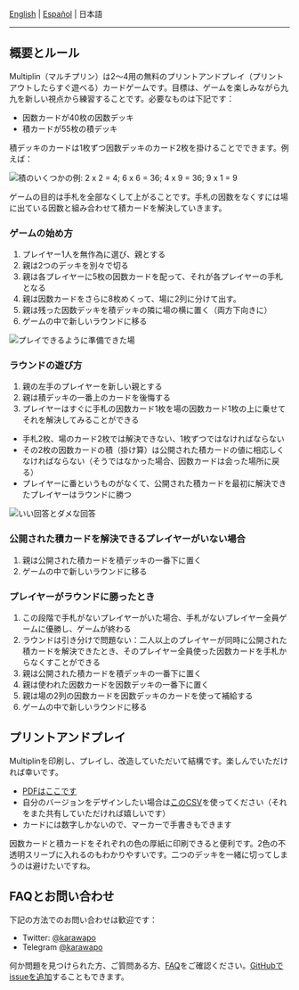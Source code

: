 [English](https://alecrem.github.io/multiplin/) | [Español](https://alecrem.github.io/multiplin/README-es) | 日本語

---

## 概要とルール

Multiplin（マルチプリン）は2〜4用の無料のプリントアンドプレイ（プリントアウトしたらすぐ遊べる）カードゲームです。目標は、ゲームを楽しみながら九九を新しい視点から練習することです。必要なものは下記です：

- 因数カードが40枚の因数デッキ
- 積カードが55枚の積デッキ

積デッキのカードは1枚ずつ因数デッキのカード2枚を掛けることでできます。例えば：

![積のいくつかの例: 2 x 2 = 4; 6 x 6 = 36; 4 x 9 = 36; 9 x 1 = 9](https://alecrem.github.io/multiplin/images/solution-examples.png)

ゲームの目的は手札を全部なくして上がることです。手札の因数をなくすには場に出ている因数と組み合わせて積カードを解決していきます。

### ゲームの始め方

1. プレイヤー1人を無作為に選び、親とする
1. 親は2つのデッキを別々で切る
1. 親は各プレイヤーに5枚の因数カードを配って、それが各プレイヤーの手札となる
1. 親は因数カードをさらに8枚めくって、場に2列に分けて出す。
1. 親は残った因数デッキを積デッキの隣に場の横に置く（両方下向きに）
1. ゲームの中で新しいラウンドに移る

![プレイできるように準備できた場](https://alecrem.github.io/multiplin/images/board-layout.png)

### ラウンドの遊び方

1. 親の左手のプレイヤーを新しい親とする
1. 親は積デッキの一番上のカードを後悔する
1. プレイヤーはすぐに手札の因数カード1枚を場の因数カード1枚の上に乗せてそれを解決してみることができる
  - 手札2枚、場のカード2枚では解決できない、1枚ずつではなければならない
  - その2枚の因数カードの積（掛け算）は公開された積カードの値に相応しくなければならない（そうではなかった場合、因数カードは会った場所に戻る）
  - プレイヤーに番というものがなくて、公開された積カードを最初に解決できたプレイヤーはラウンドに勝つ

![いい回答とダメな回答](https://alecrem.github.io/multiplin/images/board-solutions.png)

### 公開された積カードを解決できるプレイヤーがいない場合

1. 親は公開された積カードを積デッキの一番下に置く
1. ゲームの中で新しいラウンドに移る

### プレイヤーがラウンドに勝ったとき

1. この段階で手札がないプレイヤーがいた場合、手札がないプレイヤー全員ゲームに優勝し、ゲームが終わる
1. ラウンドは引き分けで問題ない：二人以上のプレイヤーが同時に公開された積カードを解決できたとき、そのプレイヤー全員使った因数カードを手札からなくすことができる
1. 親は公開された積カードを積デッキの一番下に置く
1. 親は使われた因数カードを因数デッキの一番下に置く
1. 親は場の2列の因数カードを因数デッキのカードを使って補給する
1. ゲームの中で新しいラウンドに移る

## プリントアンドプレイ

Multiplinを印刷し、プレイし、改造していただいて結構です。楽しんでいただければ幸いです。

- [PDFはここです](https://alecrem.github.io/multiplin/pap/multiplin.pdf)
- 自分のバージョンをデザインしたい場合は[このCSV](https://alecrem.github.io/multiplin/csv/multiplin-cards.csv)を使ってください（それをまた共有していただければ嬉しいです）
- カードには数字しかないので、マーカーで手書きもできます

因数カードと積カードをそれぞれの色の厚紙に印刷できると便利です。2色の不透明スリーブに入れるのもわかりやすいです。二つのデッキを一緒に切ってしまうのは避けたいですね。

## FAQとお問い合わせ

下記の方法でのお問い合わせは歓迎です：

- Twitter: [@karawapo](https://twitter.com/karawapo)
- Telegram [@karawapo](https://t.me/karawapo)

何か問題を見つけられた方、ご質問ある方、[FAQ](https://alecrem.github.io/multiplin/faq-ja)をご確認ください。[GitHubでissueを追加](https://github.com/alecrem/multiplin/issues)することもできます。

